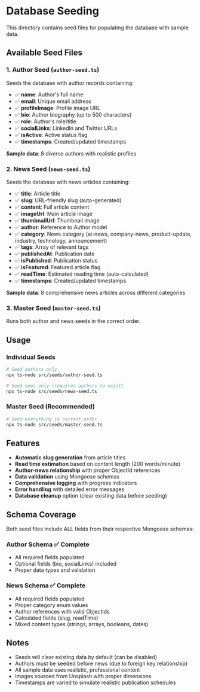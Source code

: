 # Database Seeding

This directory contains seed files for populating the database with sample data.

## Available Seed Files

### 1. Author Seed (`author-seed.ts`)
Seeds the database with author records containing:
- ✅ **name**: Author's full name
- ✅ **email**: Unique email address  
- ✅ **profileImage**: Profile image URL
- ✅ **bio**: Author biography (up to 500 characters)
- ✅ **role**: Author's role/title
- ✅ **socialLinks**: LinkedIn and Twitter URLs
- ✅ **isActive**: Active status flag
- ✅ **timestamps**: Created/updated timestamps

**Sample data**: 8 diverse authors with realistic profiles

### 2. News Seed (`news-seed.ts`)
Seeds the database with news articles containing:
- ✅ **title**: Article title
- ✅ **slug**: URL-friendly slug (auto-generated)
- ✅ **content**: Full article content
- ✅ **imageUrl**: Main article image
- ✅ **thumbnailUrl**: Thumbnail image
- ✅ **author**: Reference to Author model
- ✅ **category**: News category (ai-news, company-news, product-update, industry, technology, announcement)
- ✅ **tags**: Array of relevant tags
- ✅ **publishedAt**: Publication date
- ✅ **isPublished**: Publication status
- ✅ **isFeatured**: Featured article flag
- ✅ **readTime**: Estimated reading time (auto-calculated)
- ✅ **timestamps**: Created/updated timestamps

**Sample data**: 8 comprehensive news articles across different categories

### 3. Master Seed (`master-seed.ts`)
Runs both author and news seeds in the correct order.

## Usage

### Individual Seeds

```bash
# Seed authors only
npx ts-node src/seeds/author-seed.ts

# Seed news only (requires authors to exist)
npx ts-node src/seeds/news-seed.ts
```

### Master Seed (Recommended)

```bash
# Seed everything in correct order
npx ts-node src/seeds/master-seed.ts
```

## Features

- **Automatic slug generation** from article titles
- **Read time estimation** based on content length (200 words/minute)
- **Author-news relationship** with proper ObjectId references
- **Data validation** using Mongoose schemas
- **Comprehensive logging** with progress indicators
- **Error handling** with detailed error messages
- **Database cleanup** option (clear existing data before seeding)

## Schema Coverage

Both seed files include ALL fields from their respective Mongoose schemas:

### Author Schema ✅ Complete
- All required fields populated
- Optional fields (bio, socialLinks) included
- Proper data types and validation

### News Schema ✅ Complete  
- All required fields populated
- Proper category enum values
- Author references with valid ObjectIds
- Calculated fields (slug, readTime)
- Mixed content types (strings, arrays, booleans, dates)

## Notes

- Seeds will clear existing data by default (can be disabled)
- Authors must be seeded before news (due to foreign key relationship)
- All sample data uses realistic, professional content
- Images sourced from Unsplash with proper dimensions
- Timestamps are varied to simulate realistic publication schedules
